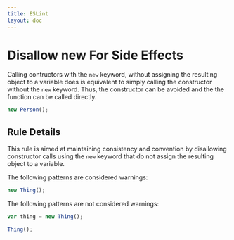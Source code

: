 ```yaml
---
title: ESLint
layout: doc
---
```

<!-- Note: No pull requests accepted for this file. See README.md in the root directory for details. -->
# Disallow new For Side Effects

Calling contructors with the `new` keyword, without assigning the resulting object to a variable does is equivalent to simply calling the constructor without the `new` keyword. Thus, the constructor can be avoided and the the function can be called directly.

```js
new Person();
```

## Rule Details

This rule is aimed at maintaining consistency and convention by disallowing constructor calls using the `new` keyword that do not assign the resulting object to a variable.

The following patterns are considered warnings:

```js
new Thing();
```

The following patterns are not considered warnings:

```js
var thing = new Thing();

Thing();
```
